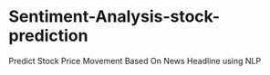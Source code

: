 # Sentiment-Analysis-stock-prediction
Predict Stock Price Movement Based On News Headline using NLP
